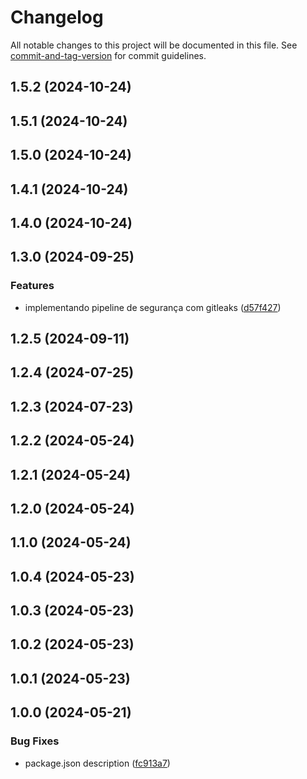 # Changelog

All notable changes to this project will be documented in this file. See [commit-and-tag-version](https://github.com/absolute-version/commit-and-tag-version) for commit guidelines.

## 1.5.2 (2024-10-24)

## 1.5.1 (2024-10-24)

## 1.5.0 (2024-10-24)

## 1.4.1 (2024-10-24)

## 1.4.0 (2024-10-24)

## 1.3.0 (2024-09-25)


### Features

* implementando pipeline de segurança com gitleaks ([d57f427](https://github.com/toolbox-playground/hello-world-com-docker-languages/commit/d57f427e241d79d8d3846bf0331c928bc66fb2ee))

## 1.2.5 (2024-09-11)

## 1.2.4 (2024-07-25)

## 1.2.3 (2024-07-23)

## 1.2.2 (2024-05-24)

## 1.2.1 (2024-05-24)

## 1.2.0 (2024-05-24)

## 1.1.0 (2024-05-24)

## 1.0.4 (2024-05-23)

## 1.0.3 (2024-05-23)

## 1.0.2 (2024-05-23)

## 1.0.1 (2024-05-23)

## 1.0.0 (2024-05-21)


### Bug Fixes

* package.json description ([fc913a7](https://github.com/toolbox-playground/hello-world-com-docker-languages/commit/fc913a7cb71ce82d8eb954aa45310cef599796f9))
